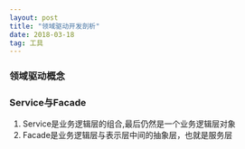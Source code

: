 ```yaml
---
layout: post
title: "领域驱动开发剖析"
date: 2018-03-18   
tag: 工具
---
```


### 领域驱动概念

### Service与Facade

1. Service是业务逻辑层的组合,最后仍然是一个业务逻辑层对象
2. Facade是业务逻辑层与表示层中间的抽象层，也就是服务层